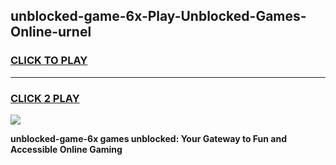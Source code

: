 
## unblocked-game-6x-Play-Unblocked-Games-Online-urnel
<h3>
<a href="https://premium76.site?title=unblocked-game-6x&ref=25A">CLICK TO PLAY</a></h3>
<hr>

<h3>
<a href="https://premium76.site?title=unblocked-game-6x&ref=25A">CLICK 2 PLAY</a>
  
</h3>

<a href="https://premium76.site?title=unblocked-game-6x&ref=25A"><img src="https://clearcache.store/games.png"></a>


**unblocked-game-6x games unblocked: Your Gateway to Fun and Accessible Online Gaming**
